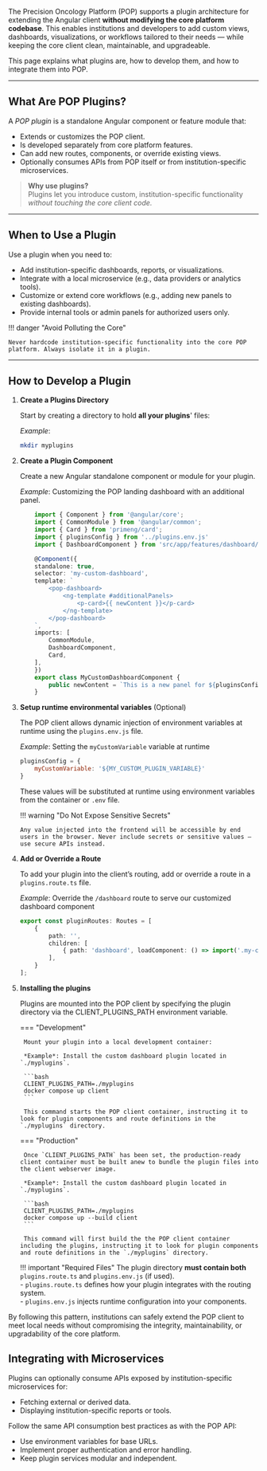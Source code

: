The Precision Oncology Platform (POP) supports a plugin architecture for extending the Angular client **without modifying the core platform codebase**. This enables institutions and developers to add custom views, dashboards, visualizations, or workflows tailored to their needs — while keeping the core client clean, maintainable, and upgradeable.

This page explains what plugins are, how to develop them, and how to integrate them into POP.

---

## What Are POP Plugins?

A *POP plugin* is a standalone Angular component or feature module that:

- Extends or customizes the POP client.
- Is developed separately from core platform features.
- Can add new routes, components, or override existing views.
- Optionally consumes APIs from POP itself or from institution-specific microservices.


> **Why use plugins?**  
> Plugins let you introduce custom, institution-specific functionality *without touching the core client code.*

---

## When to Use a Plugin
Use a plugin when you need to:

- Add institution-specific dashboards, reports, or visualizations.
- Integrate with a local microservice (e.g., data providers or analytics tools).
- Customize or extend core workflows (e.g., adding new panels to existing dashboards).
- Provide internal tools or admin panels for authorized users only.

!!! danger "Avoid Polluting the Core"

    Never hardcode institution-specific functionality into the core POP platform. Always isolate it in a plugin.

---

## How to Develop a Plugin

1. **Create a Plugins Directory**

    Start by creating a directory to hold **all your plugins**' files:

    *Example*:
    ```bash
    mkdir myplugins
    ```


2. **Create a Plugin Component**
    
    Create a new Angular standalone component or module for your plugin. 

    *Example*: Customizing the POP landing dashboard with an additional panel.

    ```ts
        import { Component } from '@angular/core';
        import { CommonModule } from '@angular/common';
        import { Card } from 'primeng/card';
        import { pluginsConfig } from '../plugins.env.js'
        import { DashboardComponent } from 'src/app/features/dashboard/dashboard.component';

        @Component({
        standalone: true,
        selector: 'my-custom-dashboard',
        template: `
            <pop-dashboard>
                <ng-template #additionalPanels>
                    <p-card>{{ newContent }}</p-card>
                </ng-template>
            </pop-dashboard>
        `,
        imports: [
            CommonModule,
            DashboardComponent,
            Card,
        ],
        })
        export class MyCustomDashboardComponent {
            public newContent = `This is a new panel for ${pluginsConfig.myCustomVariable}!!`
        }
    ```

 4. **Setup runtime environmental variables** (Optional)

    The POP client allows dynamic injection of environment variables at runtime using the `plugins.env.js` file. 

    *Example*: Setting the `myCustomVariable` variable at runtime 
    ```js
    pluginsConfig = {
        myCustomVariable: '${MY_CUSTOM_PLUGIN_VARIABLE}'
    }
    ```
    These values will be substituted at runtime using environment variables from the container or `.env` file.

    !!! warning "Do Not Expose Sensitive Secrets"

        Any value injected into the frontend will be accessible by end users in the browser. Never include secrets or sensitive values — use secure APIs instead.



 5. **Add or Override a Route**
   
    To add your plugin into the client’s routing, add or override a route in a `plugins.route.ts` file.

    *Example*: Override the `/dashboard` route to serve our customized dashboard component

    ```ts
    export const pluginRoutes: Routes = [
        {
            path: '',
            children: [
                { path: 'dashboard', loadComponent: () => import('.my-custom-dashboard.component').then(m => m.MyCustomDashboardComponent) }
            ],
        }
    ];
    ```

6. **Installing the plugins**

    Plugins are mounted into the POP client by specifying the plugin directory via the CLIENT_PLUGINS_PATH environment variable.

    === "Development"
    
        Mount your plugin into a local development container:
        
        *Example*: Install the custom dashboard plugin located in `./myplugins`.

        ```bash
        CLIENT_PLUGINS_PATH=./myplugins
        docker compose up client
        ```
    
        This command starts the POP client container, instructing it to look for plugin components and route definitions in the `./myplugins` directory.


    === "Production"
    
        Once `CLIENT_PLUGINS_PATH` has been set, the production-ready client container must be built anew to bundle the plugin files into the client webserver image. 

        *Example*: Install the custom dashboard plugin located in `./myplugins`.

        ```bash
        CLIENT_PLUGINS_PATH=./myplugins
        docker compose up --build client
        ```
    
        This command will first build the the POP client container including the plugins, instructing it to look for plugin components and route definitions in the `./myplugins` directory.

    !!! important "Required Files"
        The plugin directory **must contain both** `plugins.route.ts` and `plugins.env.js` (if used).  
        - `plugins.route.ts` defines how your plugin integrates with the routing system.  
        - `plugins.env.js` injects runtime configuration into your components.


By following this pattern, institutions can safely extend the POP client to meet local needs without compromising the integrity, maintainability, or upgradability of the core platform.


## Integrating with Microservices

Plugins can optionally consume APIs exposed by institution-specific microservices for:

- Fetching external or derived data.
- Displaying institution-specific reports or tools.

Follow the same API consumption best practices as with the POP API:

- Use environment variables for base URLs.
- Implement proper authentication and error handling.
- Keep plugin services modular and independent.